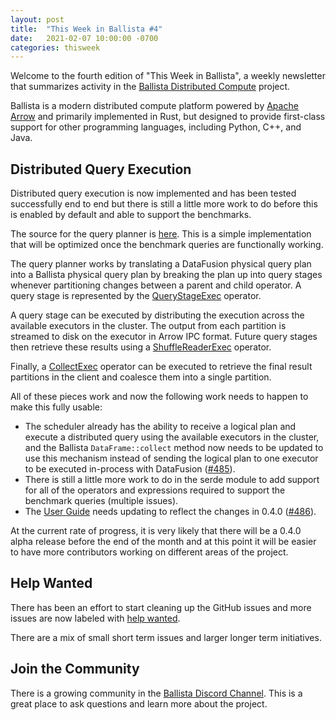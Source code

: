 ```yaml
---
layout: post
title:  "This Week in Ballista #4"
date:   2021-02-07 10:00:00 -0700
categories: thisweek
---
```


Welcome to the fourth edition of "This Week in Ballista", a weekly newsletter that summarizes activity in the 
[Ballista Distributed Compute](https://github.com/ballista-compute/ballista) project.

Ballista is a modern distributed compute platform powered by [Apache Arrow](https://arrow.apache.org/) and primarily 
implemented in Rust, but designed to provide first-class support for other programming languages, including Python, 
C++, and Java.

## Distributed Query Execution 

Distributed query execution is now implemented and has been tested successfully end to end but there is 
still a little more work to do before this is enabled by default and able to support the benchmarks.

The source for the query planner is 
[here](https://github.com/ballista-compute/ballista/blob/main/rust/ballista/src/scheduler/planner.rs). This is a 
simple implementation that will be optimized once the benchmark queries are functionally working.

The query planner works by translating a DataFusion physical query plan into a Ballista physical query plan by 
breaking the plan up into query stages whenever partitioning changes between a parent and child operator. A query
stage is represented by the [QueryStageExec](https://github.com/ballista-compute/ballista/blob/main/rust/ballista/src/executor/query_stage.rs) 
operator.

A query stage can be executed by distributing the execution across the available executors in the cluster. The output 
from each partition is streamed to disk on the executor in Arrow IPC format. Future query stages then retrieve these 
results using a [ShuffleReaderExec](https://github.com/ballista-compute/ballista/blob/main/rust/ballista/src/executor/shuffle_reader.rs)
operator.

Finally, a [CollectExec](https://github.com/ballista-compute/ballista/blob/main/rust/ballista/src/executor/collect.rs) 
operator can be executed to retrieve the final result partitions in the client and coalesce them into a single partition.

All of these pieces work and now the following work needs to happen to make this fully usable:

- The scheduler already has the ability to receive a logical plan and execute a distributed query using the available
executors in the cluster, and the Ballista `DataFrame::collect` method now needs to be updated to use this mechanism 
instead of sending the logical plan to one executor to be executed in-process with DataFusion 
  ([#485](https://github.com/ballista-compute/ballista/issues/485)).
- There is still a little more work to do in the serde module to add support for all of the operators and expressions
required to support the benchmark queries (multiple issues).
- The [User Guide](https://github.com/ballista-compute/ballista/tree/main/docs/user-guide) needs updating to reflect
the changes in 0.4.0 ([#486](https://github.com/ballista-compute/ballista/issues/486)).

At the current rate of progress, it is very likely that there will be a 0.4.0 alpha release before the end of the 
month and at this point it will be easier to have more contributors working on different areas of the project.

## Help Wanted

There has been an effort to start cleaning up the GitHub issues and more issues are now labeled with 
[help wanted](https://github.com/ballista-compute/ballista/issues?q=is%3Aopen+label%3A%22help+wanted%22+label%3Arust).

There are a mix of small short term issues and larger longer term initiatives. 

## Join the Community

There is a growing community in the [Ballista Discord Channel](https://discord.gg/95PMxSk). This is a great place to
ask questions and learn more about the project.
